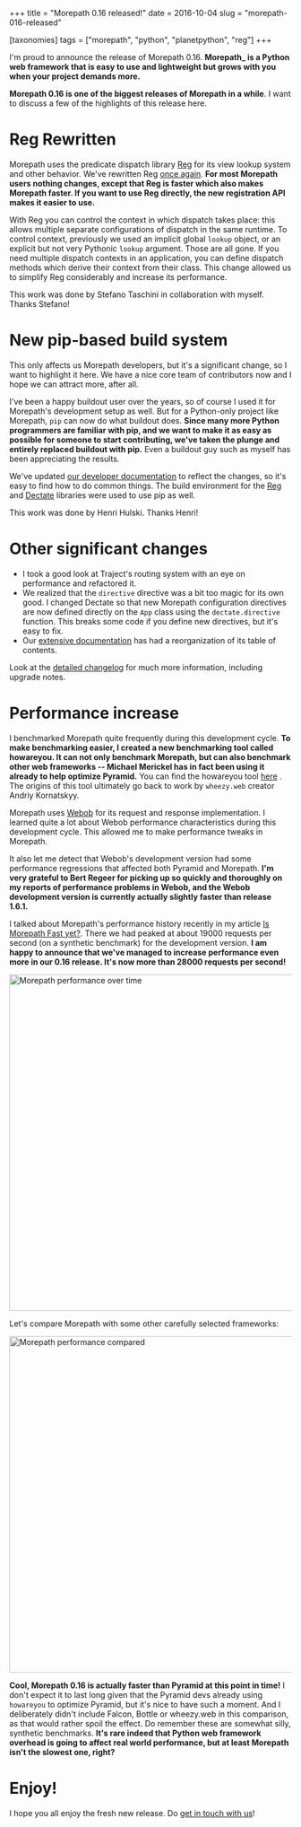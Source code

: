 +++
title = "Morepath 0.16 released!"
date = 2016-10-04
slug = "morepath-016-released"

[taxonomies]
tags = ["morepath", "python", "planetpython", "reg"]
+++

I'm proud to announce the release of Morepath 0.16. **Morepath\_ is a
Python web framework that is easy to use and lightweight but grows with
you when your project demands more.**

**Morepath 0.16 is one of the biggest releases of Morepath in a while**.
I want to discuss a few of the highlights of this release here.

# Reg Rewritten

Morepath uses the predicate dispatch library
[Reg](http://reg.readthedocs.io/en/latest/) for its view lookup system
and other behavior. We've rewritten Reg [once
again](/posts/punctuated-equilibrium-in-software.html).
**For most Morepath users nothing changes, except that Reg is faster
which also makes Morepath faster. If you want to use Reg directly, the
new registration API makes it easier to use.**

With Reg you can control the context in which dispatch takes place: this
allows multiple separate configurations of dispatch in the same runtime.
To control context, previously we used an implicit global `lookup`
object, or an explicit but not very Pythonic `lookup` argument. Those
are all gone. If you need multiple dispatch contexts in an application,
you can define dispatch methods which derive their context from their
class. This change allowed us to simplify Reg considerably and increase
its performance.

This work was done by Stefano Taschini in collaboration with myself.
Thanks Stefano!

# New pip-based build system

This only affects us Morepath developers, but it's a significant change,
so I want to highlight it here. We have a nice core team of contributors
now and I hope we can attract more, after all.

I've been a happy buildout user over the years, so of course I used it
for Morepath's development setup as well. But for a Python-only project
like Morepath, `pip` can now do what buildout does. **Since many more
Python programmers are familiar with pip, and we want to make it as easy
as possible for someone to start contributing, we've taken the plunge
and entirely replaced buildout with pip.** Even a buildout guy such as
myself has been appreciating the results.

We've updated [our developer
documentation](http://morepath.readthedocs.io/en/latest/developing.html)
to reflect the changes, so it's easy to find how to do common things.
The build environment for the
[Reg](http://reg.readthedocs.io/en/latest/) and
[Dectate](http://dectate.readthedocs.io) libraries were used to use pip
as well.

This work was done by Henri Hulski. Thanks Henri!

# Other significant changes

- I took a good look at Traject's routing system with an eye on
  performance and refactored it.
- We realized that the `directive` directive was a bit too magic for its
  own good. I changed Dectate so that new Morepath configuration
  directives are now defined directly on the `App` class using the
  `dectate.directive` function. This breaks some code if you define new
  directives, but it's easy to fix.
- Our [extensive documentation](http://morepath.readthedocs.io) has had
  a reorganization of its table of contents.

Look at the [detailed
changelog](http://morepath.readthedocs.io/en/0.16/changes.html) for much
more information, including upgrade notes.

# Performance increase

I benchmarked Morepath quite frequently during this development cycle.
**To make benchmarking easier, I created a new benchmarking tool called
howareyou. It can not only benchmark Morepath, but can also benchmark
other web frameworks -- Michael Merickel has in fact been using it
already to help optimize Pyramid.** You can find the howareyou tool
[here](https://github.com/faassen/howareyou) . The origins of this tool
ultimately go back to work by `wheezy.web` creator Andriy Kornatskyy.

Morepath uses [Webob](http://webob.org) for its request and response
implementation. I learned quite a lot about Webob performance
characteristics during this development cycle. This allowed me to make
performance tweaks in Morepath.

It also let me detect that Webob's development version had some
performance regressions that affected both Pyramid and Morepath. **I'm
very grateful to Bert Regeer for picking up so quickly and thoroughly on
my reports of performance problems in Webob, and the Webob development
version is currently actually slightly faster than release 1.6.1.**

I talked about Morepath's performance history recently in my article [Is
Morepath Fast
yet?](/posts/is-morepath-fast-yet.html). There
we had peaked at about 19000 requests per second (on a synthetic
benchmark) for the development version. **I am happy to announce that
we've managed to increase performance even more in our 0.16 release.
It's now more than 28000 requests per second!**

<img src="/morepath_016_performance.png" width="1000" height="600"
alt="Morepath performance over time" />

Let's compare Morepath with some other carefully selected frameworks:

<img src="/morepath_performance_compared.png" width="1000" height="600"
alt="Morepath performance compared" />

**Cool, Morepath 0.16 is actually faster than Pyramid at this point in
time!** I don't expect it to last long given that the Pyramid devs
already using `howareyou` to optimize Pyramid, but it's nice to have
such a moment. And I deliberately didn't include Falcon, Bottle or
wheezy.web in this comparison, as that would rather spoil the effect. Do
remember these are somewhat silly, synthetic benchmarks. **It's rare
indeed that Python web framework overhead is going to affect real world
performance, but at least Morepath isn't the slowest one, right?**

# Enjoy!

I hope you all enjoy the fresh new release. Do [get in touch with
us](http://morepath.readthedocs.io/en/latest/community.html)!
